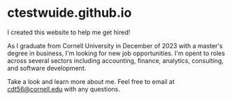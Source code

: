 # ctestwuide.github.io

I created this website to help me get hired!

As I graduate from Cornell University in December of 2023 with a master's degree in business, I'm looking for new job opportunities.
I'm opent to roles across several sectors including accounting, finance, analytics, consulting, and  software development.

Take a look and learn more about me. Feel free to email at cdt56@cornell.edu with any questions.
